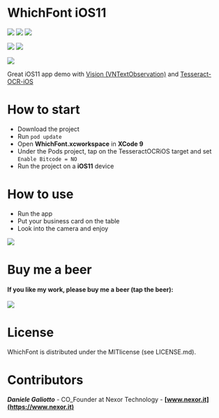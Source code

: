 WhichFont iOS11
=================
![](https://img.shields.io/badge/Swift-4.x-orange.svg?style=flat)
![](https://img.shields.io/badge/Platforms-iOS-lightgray.svg?style=flat)
[![](https://img.shields.io/badge/License-MIT-lightgray.svg?style=flat)](https://github.com/gali8/WhichFont/blob/master/LICENSE.md)

[![](https://img.shields.io/badge/Library-Apple%20Vision-blue.svg?style=flat)](https://developer.apple.com/documentation/vision)
[![](https://img.shields.io/badge/Library-Tesseract%20OCR%20iOS-blue.svg?style=flat)](https://github.com/gali8/Tesseract-OCR-iOS)

[![](https://img.shields.io/badge/Powered%20By-Nexor%20Technology%20%7C%20www.nexor.it-orange.svg?style=flat)](https://www.nexor.it) 

Great iOS11 app demo with [Vision (VNTextObservation)](https://developer.apple.com/documentation/vision) and [Tesseract-OCR-iOS](https://github.com/gali8/Tesseract-OCR-iOS)


# How to start
- Download the project
- Run `pod update`
- Open **WhichFont.xcworkspace** in **XCode 9**
- Under the Pods project, tap on the TesseractOCRiOS target and set `Enable Bitcode = NO`
- Run the project on a **iOS11** device


# How to use
- Run the app
- Put your business card on the table
- Look into the camera and enjoy

![](https://github.com/gali8/WhichFont/blob/master/snapshot.png?raw=true)

Buy me a beer
=================
#### If you like my work, please buy me a beer (tap the beer):
<p align="left">
<a href="http://www.g8production.com/Beer#_=_" alt="If you like my work, please buy me a beer ">
<img style="-webkit-user-select: none;" 
src="http://68.media.tumblr.com/3243ca9030c3fa14ca3042344ae3d510/tumblr_inline_ng26w7z8SG1qmlajm.png">
</a>
</p>

License
=================
 WhichFont is distributed under the MITlicense (see LICENSE.md).

Contributors
=================
***Daniele Galiotto*** - CO_Founder at Nexor Technology -
**[www.nexor.it](https://www.nexor.it)**
